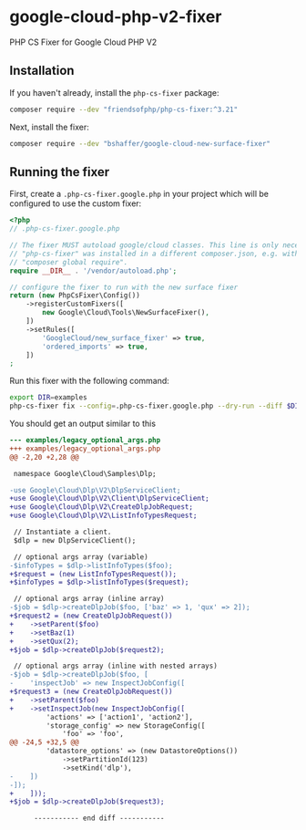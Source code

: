 # google-cloud-php-v2-fixer
PHP CS Fixer for Google Cloud PHP V2

## Installation

If you haven't already, install the `php-cs-fixer` package:

```sh
composer require --dev "friendsofphp/php-cs-fixer:^3.21"
```

Next, install the fixer:

```sh
composer require --dev "bshaffer/google-cloud-new-surface-fixer"
```

## Running the fixer

First, create a `.php-cs-fixer.google.php` in your project which will be
configured to use the custom fixer:

```php
<?php
// .php-cs-fixer.google.php

// The fixer MUST autoload google/cloud classes. This line is only necessary if
// "php-cs-fixer" was installed in a different composer.json, e.g. with
// "composer global require".
require __DIR__ . '/vendor/autoload.php';

// configure the fixer to run with the new surface fixer
return (new PhpCsFixer\Config())
    ->registerCustomFixers([
        new Google\Cloud\Tools\NewSurfaceFixer(),
    ])
    ->setRules([
        'GoogleCloud/new_surface_fixer' => true,
        'ordered_imports' => true,
    ])
;
```

Run this fixer with the following command:

```sh
export DIR=examples
php-cs-fixer fix --config=.php-cs-fixer.google.php --dry-run --diff $DIR
```

You should get an output similar to this

```diff
--- examples/legacy_optional_args.php
+++ examples/legacy_optional_args.php
@@ -2,20 +2,28 @@

 namespace Google\Cloud\Samples\Dlp;

-use Google\Cloud\Dlp\V2\DlpServiceClient;
+use Google\Cloud\Dlp\V2\Client\DlpServiceClient;
+use Google\Cloud\Dlp\V2\CreateDlpJobRequest;
+use Google\Cloud\Dlp\V2\ListInfoTypesRequest;

 // Instantiate a client.
 $dlp = new DlpServiceClient();

 // optional args array (variable)
-$infoTypes = $dlp->listInfoTypes($foo);
+$request = (new ListInfoTypesRequest());
+$infoTypes = $dlp->listInfoTypes($request);

 // optional args array (inline array)
-$job = $dlp->createDlpJob($foo, ['baz' => 1, 'qux' => 2]);
+$request2 = (new CreateDlpJobRequest())
+    ->setParent($foo)
+    ->setBaz(1)
+    ->setQux(2);
+$job = $dlp->createDlpJob($request2);

 // optional args array (inline with nested arrays)
-$job = $dlp->createDlpJob($foo, [
-    'inspectJob' => new InspectJobConfig([
+$request3 = (new CreateDlpJobRequest())
+    ->setParent($foo)
+    ->setInspectJob(new InspectJobConfig([
         'actions' => ['action1', 'action2'],
         'storage_config' => new StorageConfig([
             'foo' => 'foo',
@@ -24,5 +32,5 @@
         'datastore_options' => (new DatastoreOptions())
             ->setPartitionId(123)
             ->setKind('dlp'),
-    ])
-]);
+    ]));
+$job = $dlp->createDlpJob($request3);

      ----------- end diff -----------
```
